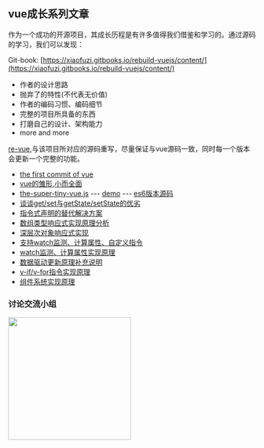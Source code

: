 ## vue成长系列文章

作为一个成功的开源项目，其成长历程是有许多值得我们借鉴和学习的。通过源码的学习，我们可以发现：

Git-book: [https://xiaofuzi.gitbooks.io/rebuild-vuejs/content/](https://xiaofuzi.gitbooks.io/rebuild-vuejs/content/)

* 作者的设计思路
* 抛弃了的特性(不代表无价值)
* 作者的编码习惯、编码细节
* 完整的项目所具备的东西
* 打磨自己的设计、架构能力
* more and more

[re-vue](https://github.com/xiaofuzi/re-vue),与该项目所对应的源码重写，尽量保证与vue源码一致，同时每一个版本会更新一个完整的功能。

* [the first commit of vue](./doc/the-first-commit-of-vue.md)   
* [vue的雏形,小而全面](./doc/an-simple-vue.md)
* [the-super-tiny-vue.js](./src/the-super-tiny-vue.js) --- [demo](http://yangxiaofu.com/deep-in-vue/src/the-super-tiny-vue.html) --- [es6版本源码](https://github.com/xiaofuzi/re-vue)
* [谈谈get/set与getState/setState的优劣](https://github.com/xiaofuzi/deep-in-vue/issues/3)
* [指令式声明的替代解决方案](https://github.com/xiaofuzi/deep-in-vue/issues/4)
* [数组类型响应式实现原理分析](https://github.com/xiaofuzi/deep-in-vue/issues/5)
* [深层次对象响应式实现](./doc/deep-path-support.md)
* [支持watch监测、计算属性、自定义指令](https://github.com/xiaofuzi/deep-in-vue/issues/6)
* [watch监测、计算属性实现原理](https://github.com/xiaofuzi/deep-in-vue/issues/7)
* [数据驱动更新原理补充说明](https://github.com/xiaofuzi/deep-in-vue/issues/8)
* [v-if/v-for指令实现原理](https://github.com/xiaofuzi/deep-in-vue/issues/9)
* [组件系统实现原理](https://github.com/xiaofuzi/deep-in-vue/issues/10)


### 讨论交流小组

<img width='250' src='https://camo.githubusercontent.com/ed784cf901a538624926776e1edcf0f8c7aa410e/68747470733a2f2f652d662d652e6769746875622e696f2f6666652f7374617469632f6666652d71712e706e67'/>
